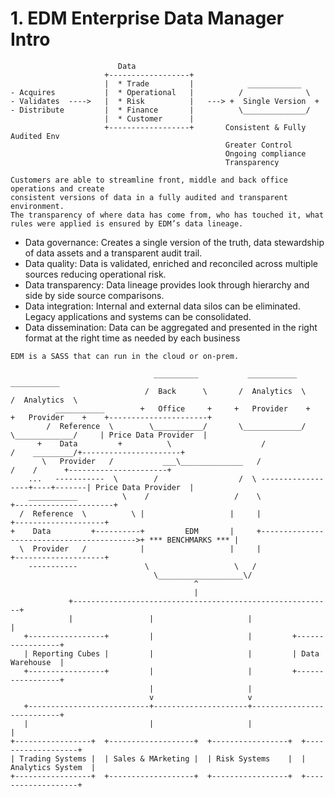 # 1. EDM Enterprise Data Manager Intro

```
                        Data
                     +------------------+
                     |  * Trade         |            ____________
- Acquires           |  * Operational   |          /              \
- Validates  ---->   |  * Risk          |   ---> +  Single Version  +
- Distribute         |  * Finance       |          \______________/
                     |  * Customer      |
                     +------------------+       Consistent & Fully Audited Env
                                                Greater Control
                                                Ongoing compliance
                                                Transparency

Customers are able to streamline front, middle and back office operations and create
consistent versions of data in a fully audited and transparent environment.
The transparency of where data has come from, who has touched it, what rules were applied is ensured by EDM’s data lineage. 
```

* Data governance: Creates a single version of the truth, data stewardship of data assets and a transparent audit trail.
* Data quality: Data is validated, enriched and reconciled across multiple sources reducing operational risk.
* Data transparency: Data lineage provides look through hierarchy and side by side source comparisons.
* Data integration: Internal and external data silos can be eliminated. Legacy applications and systems can be consolidated.
* Data dissemination: Data can be aggregated and presented in the right format at the right time as needed by each business


```
EDM is a SASS that can run in the cloud or on-prem.

                                __________           ___________          ___________ 
                              /  Back      \       /  Analytics  \      /  Analytics  \
          ___________        +   Office     +     +   Provider    +    +   Provider    +    +----------------------+
        /  Reference  \        \___________/       \_____________/      \_____________/     | Price Data Provider  |
      +    Data         +          \                    /                    /    _________/+----------------------+
       \   Provider   /           ___\______________   /                   /    /      +----------------------+
    ...   -----------  \        /                  /  \ ------------------+----+-------| Price Data Provider  |
    ___________          \    /                   /    \                               +----------------------+
  /  Reference  \          \ |                   |     |                                           +--------------------+
+    Data         +----------+         EDM       |     +------------------------------------------>+ *** BENCHMARKS *** |
  \  Provider   /            |                   |     |                                           +--------------------+
    -----------               \                   \   /
                                \___________________\/
                                         ^
                                         |
             +----------------------------------------------------------+
             |                 |                     |                  |
   +-----------------+         |                     |         +-----------------+
   | Reporting Cubes |         |                     |         | Data Warehouse  |
   +-----------------+         |                     |         +-----------------+
                               |                     |
                               v                     v
   +---------------------------+---------------------+---------------------------+
   |                           |                     |                           |
+-----------------+  +-------------------+  +-----------------+  +-------------------+
| Trading Systems |  | Sales & MArketing |  | Risk Systems    |  | Analytics System  |
+-----------------+  +-------------------+  +-----------------+  +-------------------+
```
